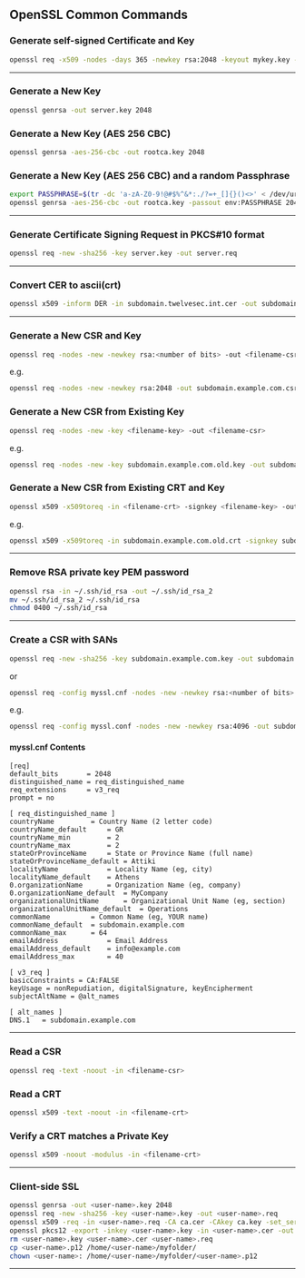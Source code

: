 ## OpenSSL Common Commands

### Generate self-signed Certificate and Key

```bash
openssl req -x509 -nodes -days 365 -newkey rsa:2048 -keyout mykey.key -out mycert.crt
```

---

### Generate a New Key

```bash
openssl genrsa -out server.key 2048
```

### Generate a New Key (AES 256 CBC)

```bash
openssl genrsa -aes-256-cbc -out rootca.key 2048
```

### Generate a New Key (AES 256 CBC) and a random Passphrase

```bash
export PASSPHRASE=$(tr -dc 'a-zA-Z0-9!@#$%^&*:./?=+_[]{}()<>' < /dev/urandom | head -c 50)
openssl genrsa -aes-256-cbc -out rootca.key -passout env:PASSPHRASE 2048
```

---

### Generate Certificate Signing Request in PKCS#10 format

```bash
openssl req -new -sha256 -key server.key -out server.req
```

---

### Convert CER to ascii(crt)

```bash
openssl x509 -inform DER -in subdomain.twelvesec.int.cer -out subdomain.twelvesec.int.crt
```

---

### Generate a New CSR and Key

```bash
openssl req -nodes -new -newkey rsa:<number of bits> -out <filename-csr> -keyout <filename-key>
```

e.g.

```bash
openssl req -nodes -new -newkey rsa:2048 -out subdomain.example.com.csr -keyout subdomain.example.com.key
```

### Generate a New CSR from Existing Key

```bash
openssl req -nodes -new -key <filename-key> -out <filename-csr>
```

e.g.

```bash
openssl req -nodes -new -key subdomain.example.com.old.key -out subdomain.example.com.new.csr
```

### Generate a New CSR from Existing CRT and Key

```bash
openssl x509 -x509toreq -in <filename-crt> -signkey <filename-key> -out <filename-csr>
```

e.g.

```bash
openssl x509 -x509toreq -in subdomain.example.com.old.crt -signkey subdomain.example.com.key -out subdomain.example.com.csr
```

---

### Remove RSA private key PEM password

```bash
openssl rsa -in ~/.ssh/id_rsa -out ~/.ssh/id_rsa_2
mv ~/.ssh/id_rsa_2 ~/.ssh/id_rsa
chmod 0400 ~/.ssh/id_rsa
```

---

### Create a CSR with SANs

```bash
openssl req -new -sha256 -key subdomain.example.com.key -out subdomain.example.com.req -config myssl.cnf
```

or

```bash
openssl req -config myssl.cnf -nodes -new -newkey rsa:<number of bits> -out <filename-csr> -keyout <filename-key>
```

e.g.

```bash
openssl req -config myssl.conf -nodes -new -newkey rsa:4096 -out subdomain.example.com.csr -keyout subdomain.example.com.key
```

#### myssl.cnf Contents

```
[req]
default_bits       = 2048
distinguished_name = req_distinguished_name
req_extensions     = v3_req
prompt = no

[ req_distinguished_name ]
countryName			= Country Name (2 letter code)
countryName_default		= GR
countryName_min			= 2
countryName_max			= 2
stateOrProvinceName		= State or Province Name (full name)
stateOrProvinceName_default	= Attiki
localityName			= Locality Name (eg, city)
localityName_default	= Athens
0.organizationName		= Organization Name (eg, company)
0.organizationName_default	= MyCompany
organizationalUnitName		= Organizational Unit Name (eg, section)
organizationalUnitName_default	= Operations
commonName			= Common Name (eg, YOUR name)
commonName_default  = subdomain.example.com
commonName_max		= 64
emailAddress			= Email Address
emailAddress_default	= info@example.com
emailAddress_max		= 40

[ v3_req ]
basicConstraints = CA:FALSE
keyUsage = nonRepudiation, digitalSignature, keyEncipherment
subjectAltName = @alt_names

[ alt_names ]
DNS.1   = subdomain.example.com
```

---

### Read a CSR

```bash
openssl req -text -noout -in <filename-csr>
```

### Read a CRT

```bash
openssl x509 -text -noout -in <filename-crt>
```

### Verify a CRT matches a Private Key

```bash
openssl x509 -noout -modulus -in <filename-crt>
```

---

### Client-side SSL

```bash
openssl genrsa -out <user-name>.key 2048
openssl req -new -sha256 -key <user-name>.key -out <user-name>.req
openssl x509 -req -in <user-name>.req -CA ca.cer -CAkey ca.key -set_serial 110 -extensions client -days 365 -outform PEM -out <user-name>.cer
openssl pkcs12 -export -inkey <user-name>.key -in <user-name>.cer -out <user-name>.p12
rm <user-name>.key <user-name>.cer <user-name>.req
cp <user-name>.p12 /home/<user-name>/myfolder/
chown <user-name>: /home/<user-name>/myfolder/<user-name>.p12
```

---
